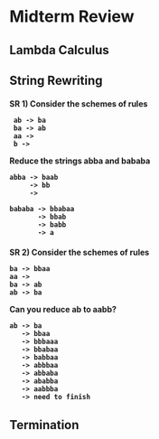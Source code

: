 <h1> Midterm Review </h1> 

<h2> Lambda Calculus 

<h2> String Rewriting
<h4> SR 1) Consider the schemes of rules 

```
 ab -> ba
 ba -> ab
 aa ->
 b ->
```
Reduce the strings abba and bababa
```
abba -> baab
     -> bb
     ->  

bababa -> bbabaa
       -> bbab
       -> babb
       -> a
```

<h4> SR 2) Consider the schemes of rules 
 
```
ba -> bbaa
aa -> 
ba -> ab
ab -> ba 
```

Can you reduce ab to aabb?

```
ab -> ba
   -> bbaa
   -> bbbaaa
   -> bbabaa
   -> babbaa
   -> abbbaa
   -> abbaba
   -> ababba
   -> aabbba
   -> need to finish 
```

<h2> Termination </h2>

